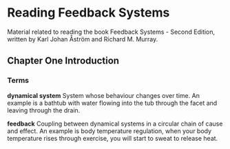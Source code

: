 # Reading Feedback Systems

Material related to reading the book Feedback Systems - Second Edition, written by Karl Johan Åström and Richard M. Murray.

## Chapter One Introduction

### Terms

__dynamical system__ System whose behaviour changes over time. An example is a bathtub with water flowing into the tub through the facet and leaving through the drain.

__feedback__ Coupling between dynamical systems in a circular chain of cause and effect. An example is body temperature regulation, when your body temperature rises through exercise, you will start to sweat to release heat.
